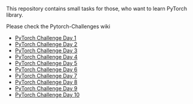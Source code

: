 This repository contains small tasks for those, who want to learn PyTorch library. 

Please check the Pytorch-Challenges wiki

* [PyTorch Challenge Day 1](https://github.com/MariiaDen/Pytorch-Challenges/wiki/PyTorch-Challenge-Day-1)
* [PyTorch Challenge Day 2](https://github.com/MariiaDen/Pytorch-Challenges/wiki/PyTorch-Challenge-Day-2)
* [PyTorch Challenge Day 3](https://github.com/MariiaDen/Pytorch-Challenges/wiki/PyTorch-Challenge-Day-3)
* [PyTorch Challenge Day 4](https://github.com/MariiaDen/Pytorch-Challenges/wiki/PyTorch-Challenge-Day-4)
* [PyTorch Challenge Day 5](https://github.com/MariiaDen/Pytorch-Challenges/wiki/PyTorch-Challenge-Day-5)
* [PyTorch Challenge Day 6](https://github.com/MariiaDen/Pytorch-Challenges/wiki/PyTorch-Challenge-Day-6)
* [PyTorch Challenge Day 7](https://github.com/MariiaDen/Pytorch-Challenges/wiki/PyTorch-Challenge-Day-7)
* [PyTorch Challenge Day 8](https://github.com/MariiaDen/Pytorch-Challenges/wiki/PyTorch-Challenge-Day-8)
* [PyTorch Challenge Day 9](https://github.com/MariiaDen/Pytorch-Challenges/wiki/PyTorch-Challenge-Day-9)
* [PyTorch Challenge Day 10](https://github.com/MariiaDen/Pytorch-Challenges/wiki/PyTorch-Challenge-Day-10)

